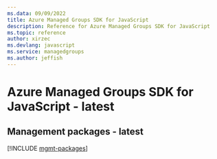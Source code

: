 ```yaml
---
ms.data: 09/09/2022
title: Azure Managed Groups SDK for JavaScript
description: Reference for Azure Managed Groups SDK for JavaScript
ms.topic: reference
author: xirzec
ms.devlang: javascript
ms.service: managedgroups
ms.author: jeffish
---
```

# Azure Managed Groups SDK for JavaScript - latest

## Management packages - latest
[!INCLUDE [mgmt-packages](managed-groups-mgmt-index.md)]